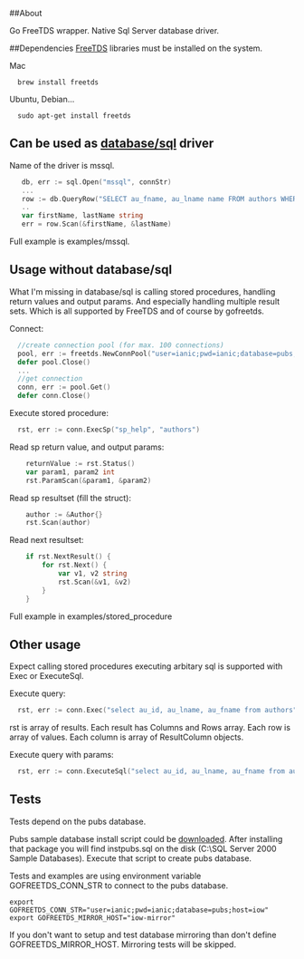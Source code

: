 ##About

Go FreeTDS wrapper. Native Sql Server database driver.

##Dependencies
[FreeTDS](http://www.freetds.org/) libraries must be installed on the system.

Mac
```shell
  brew install freetds
```
Ubuntu, Debian...
```shell
  sudo apt-get install freetds
```


## Can be used as [database/sql](http://golang.org/pkg/database/sql/) driver

Name of the driver is mssql.
```go
   db, err := sql.Open("mssql", connStr)
   ...
   row := db.QueryRow("SELECT au_fname, au_lname name FROM authors WHERE au_id = ?", "172-32-1176")
   ..
   var firstName, lastName string
   err = row.Scan(&firstName, &lastName)
```
Full example is examples/mssql.

## Usage without database/sql

What I'm missing in database/sql is calling stored procedures, handling return values and output params. And especially handling multiple result sets.
Which is all supported by FreeTDS and of course by gofreetds.

Connect:
```go
  //create connection pool (for max. 100 connections)
  pool, err := freetds.NewConnPool("user=ianic;pwd=ianic;database=pubs;host=iow", 100)
  defer pool.Close()
  ...
  //get connection
  conn, err := pool.Get()
  defer conn.Close()
```
Execute stored procedure:
```go
  rst, err := conn.ExecSp("sp_help", "authors")  
```
Read sp return value, and output params:
```go
	returnValue := rst.Status()
    var param1, param2 int
    rst.ParamScan(&param1, &param2)
```
Read sp resultset (fill the struct):
```go
    author := &Author{}
	rst.Scan(author)
```
Read next resultset:
```go
    if rst.NextResult() {
        for rst.Next() {
            var v1, v2 string
            rst.Scan(&v1, &v2)
        }
    }
```
Full example in examples/stored_procedure

## Other usage

Expect calling stored procedures executing arbitary sql is supported with Exec or ExecuteSql.

Execute query:
```go
  rst, err := conn.Exec("select au_id, au_lname, au_fname from authors")
```
rst is array of results.
Each result has Columns and Rows array.
Each row is array of values. Each column is array of ResultColumn objects.


Execute query with params:
```go
  rst, err := conn.ExecuteSql("select au_id, au_lname, au_fname from authors where au_id = ?", "998-72-3567")
```

## Tests
Tests depend on the pubs database.

Pubs sample database install script could be [downloaded](http://www.microsoft.com/en-us/download/details.aspx?id=23654).
After installing that package you will find
instpubs.sql on the disk (C:\SQL Server 2000 Sample
Databases). Execute that script to create pubs database.

Tests and examples are using environment variable GOFREETDS_CONN_STR to connect to the pubs database.

```shell
export GOFREETDS_CONN_STR="user=ianic;pwd=ianic;database=pubs;host=iow"
export GOFREETDS_MIRROR_HOST="iow-mirror"
```
If you don't want to setup and test database mirroring than don't define GOFREETDS_MIRROR_HOST. Mirroring tests will be skipped.
